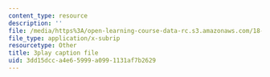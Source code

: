 ```yaml
---
content_type: resource
description: ''
file: /media/https%3A/open-learning-course-data-rc.s3.amazonaws.com/18-02-multivariable-calculus-fall-2007/3dd15dcca4e65999a0991131af7b2629_3_goGnJm5sA.vtt
file_type: application/x-subrip
resourcetype: Other
title: 3play caption file
uid: 3dd15dcc-a4e6-5999-a099-1131af7b2629
---
```

